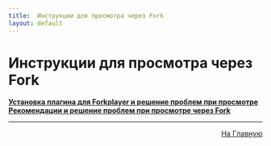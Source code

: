 ```yaml
---
title:  Инструкции для просмотра через Fork
layout: default
---
```


# Инструкции для просмотра через Fork

<a href="subp/fork_install">**Установка плагина для Forkplayer и решение проблем при просмотре**</a><br>
<a href="subp/fork_problem">**Рекомендации и решение проблем при просмотре через Fork**</a><br>

---
<p  align="right"><a href="https://lazykpub.github.io/Lazykpub">На Главную</a></p>
